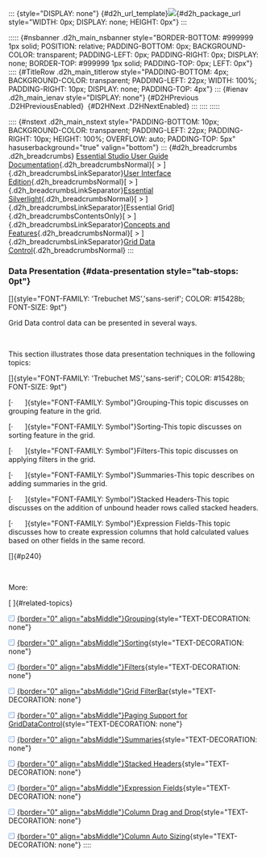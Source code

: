 ::: {style="DISPLAY: none"}
[](ms-xhelp:///?Id=d2h_url_template){#d2h_url_template}![](!package_url!){#d2h_package_url style="WIDTH: 0px; DISPLAY: none; HEIGHT: 0px"}
:::

::::: {#nsbanner .d2h_main_nsbanner style="BORDER-BOTTOM: #999999 1px solid; POSITION: relative; PADDING-BOTTOM: 0px; BACKGROUND-COLOR: transparent; PADDING-LEFT: 0px; PADDING-RIGHT: 0px; DISPLAY: none; BORDER-TOP: #999999 1px solid; PADDING-TOP: 0px; LEFT: 0px"}
:::: {#TitleRow .d2h_main_titlerow style="PADDING-BOTTOM: 4px; BACKGROUND-COLOR: transparent; PADDING-LEFT: 22px; WIDTH: 100%; PADDING-RIGHT: 10px; DISPLAY: none; PADDING-TOP: 4px"}
::: {#ienav .d2h_main_ienav style="DISPLAY: none"}
[](ms-xhelp:///?Id=6754a2f6-5a6d-4168-9a5c-20bb09ecc789){#D2HPrevious .D2HPreviousEnabled}  [](ms-xhelp:///?Id=0f198c02-5db3-4d6f-960c-d79789a1033d){#D2HNext .D2HNextEnabled}
:::
::::
:::::

:::: {#nstext .d2h_main_nstext style="PADDING-BOTTOM: 10px; BACKGROUND-COLOR: transparent; PADDING-LEFT: 22px; PADDING-RIGHT: 10px; HEIGHT: 100%; OVERFLOW: auto; PADDING-TOP: 5px" hasuserbackground="true" valign="bottom"}
::: {#d2h_breadcrumbs .d2h_breadcrumbs}
[Essential Studio User Guide Documentation](ms-xhelp:///?Id=12457748-09e3-4d74-a240-8e049cedf030){.d2h_breadcrumbsNormal}[ \> ]{.d2h_breadcrumbsLinkSeparator}[User Interface Edition](ms-xhelp:///?Id=c29296b7-531c-413b-a0ec-488ca1f7f669){.d2h_breadcrumbsNormal}[ \> ]{.d2h_breadcrumbsLinkSeparator}[Essential Silverlight](ms-xhelp:///?Id=66221bd1-ba2e-43c2-94a7-618f50e01d24){.d2h_breadcrumbsNormal}[ \> ]{.d2h_breadcrumbsLinkSeparator}[Essential Grid]{.d2h_breadcrumbsContentsOnly}[ \> ]{.d2h_breadcrumbsLinkSeparator}[Concepts and Features](ms-xhelp:///?Id=8126789d-b192-4c3c-9e36-f0119f12b8b9){.d2h_breadcrumbsNormal}[ \> ]{.d2h_breadcrumbsLinkSeparator}[Grid Data Control](ms-xhelp:///?Id=274d1d61-9e05-49c5-b342-4e032fc4daa1){.d2h_breadcrumbsNormal}
:::

### Data Presentation {#data-presentation style="tab-stops: 0pt"}

[]{style="FONT-FAMILY: 'Trebuchet MS','sans-serif'; COLOR: #15428b; FONT-SIZE: 9pt"} 

Grid Data control data can be presented in several ways.

 

This section illustrates those data presentation techniques in the following topics:

[]{style="FONT-FAMILY: 'Trebuchet MS','sans-serif'; COLOR: #15428b; FONT-SIZE: 9pt"} 

[·      ]{style="FONT-FAMILY: Symbol"}Grouping-This topic discusses on grouping feature in the grid.

[·      ]{style="FONT-FAMILY: Symbol"}Sorting-This topic discusses on sorting feature in the grid.

[·      ]{style="FONT-FAMILY: Symbol"}Filters-This topic discusses on applying filters in the grid.

[·      ]{style="FONT-FAMILY: Symbol"}Summaries-This topic describes on adding summaries in the grid.

[·      ]{style="FONT-FAMILY: Symbol"}Stacked Headers-This topic discusses on the addition of unbound header rows called stacked headers.

[·      ]{style="FONT-FAMILY: Symbol"}Expression Fields-This topic discusses how to create expression columns that hold calculated values based on other fields in the same record.

[]{#p240} 

 

More:

[ ]{#related-topics}

[![](button.gif){border="0" align="absMiddle"}Grouping](ms-xhelp:///?Id=b69d8958-7b7a-4e7f-85e5-87e27ff27df7){style="TEXT-DECORATION: none"}

[![](button.gif){border="0" align="absMiddle"}Sorting](ms-xhelp:///?Id=97f54f17-f86e-4171-abcc-5811e06e40d9){style="TEXT-DECORATION: none"}

[![](button.gif){border="0" align="absMiddle"}Filters](ms-xhelp:///?Id=b3ddd8d2-298d-49fd-aee3-c639b973ded7){style="TEXT-DECORATION: none"}

[![](button.gif){border="0" align="absMiddle"}Grid FilterBar](ms-xhelp:///?Id=70e9951f-aaef-4362-b092-4b579138bbdd){style="TEXT-DECORATION: none"}

[![](button.gif){border="0" align="absMiddle"}Paging Support for GridDataControl](ms-xhelp:///?Id=e60f410c-b72f-4daf-8a1c-26fb8d65c130){style="TEXT-DECORATION: none"}

[![](button.gif){border="0" align="absMiddle"}Summaries](ms-xhelp:///?Id=d7f187db-0a1d-4d2b-92b7-77673f25262a){style="TEXT-DECORATION: none"}

[![](button.gif){border="0" align="absMiddle"}Stacked Headers](ms-xhelp:///?Id=2e2aadc8-81e4-4c9c-8a39-3dea23efe503){style="TEXT-DECORATION: none"}

[![](button.gif){border="0" align="absMiddle"}Expression Fields](ms-xhelp:///?Id=7103290d-781c-48a2-8d01-b93a0f67ef4d){style="TEXT-DECORATION: none"}

[![](button.gif){border="0" align="absMiddle"}Column Drag and Drop](ms-xhelp:///?Id=6eb95485-425b-44a5-a973-e5819601a0b7){style="TEXT-DECORATION: none"}

[![](button.gif){border="0" align="absMiddle"}Column Auto Sizing](ms-xhelp:///?Id=93979280-3a63-4f6a-8ab2-6f23f230ba9b){style="TEXT-DECORATION: none"}
::::
